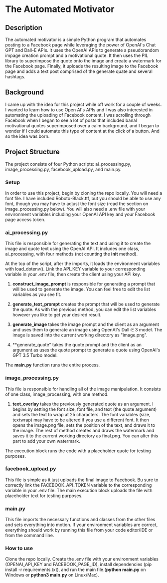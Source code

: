 # The Automated Motivator 

## Description
The automated motivator is a simple Python program that automates posting to a Facebook page while leveraging the power of OpenAI's Chat GPT and Dall-E APIs.
It uses the OpenAI APIs to generate a pseudorandom impage creation prompt and a motivational quote. It then uses the PIL library to superimpose the quote onto 
the image and create a watermark for the Facebook page. Finally, it uploads the resulting image to the Facebook page and adds a text post comprised of the 
generate quate and several hashtags.

## Background

I came up with the idea for this project while off work for a couple of weeks. I wanted to learn how to use Open AI's APIs and I was also interested in 
automating the uploading of Facebook content. I was scrolling through Facebook when I began to see a lot of posts that included banal motivational quotes 
superimposed over a calm background, and I began to wonder if I could automate this type of content at the click of a button. And so the idea was born.

## Project Structure

The project consists of four Python scripts: ai_processing.py, image_processing.py, facebook_upload.py, and main.py.

### Setup

In order to use this project, begin by cloning the repo locally. You will need a font file. I have included Roboto-Black.ttf, but you should be able to use any font, though you may have to adjust the font size (read the section on image_processing.py below). You will also need a .env file with your environment variables including your OpenAI API key and your Facebook page access token.

### ai_processing.py

This file is responsible for generating the text and using it to create the image and quote text using the OpenAI API. It includes one class, ai_processing, with four methods (not counting the __init__ method).

At the top of the script, after the imports, it loads the environment variables with load_dotenv(). Link the API_KEY variable to your corresponding variable in your .env file, then create the client using your API key.

1. **construct_image_prompt** is responsible for generating a prompt that will be used to generate the image. You can feel free to edit the list variables as you see fit.

2. **generate_text_prompt** creates the prompt that will be used to generate the quote. As with the previous method, you can edit the list variables however you like to get your desired result.

3. **generate_image** takes the image prompt and the client as an argument and uses them to generate an image using OpenAI's Dall-E 3 model. The image is saved into the current working directory as "image.png".

4. **generate_quote" takes the quote prompt and the client as an argument as uses the quote prompt to generate a quote using OpenAI's GPT 3.5 Turbo model.

The **main.py** function runs the entire process.

### image_processing.py

This file is responsible for handling all of the image manipulation. It consists of one class, image_processing, with one method.

1. **text_overlay** takes the previously generated quote as an argument. I begins by setting the font size, font file, and text (the quote argument) and sets the text to wrap at 25 characters. The font variables (size, textwrap) may have to be altered if you use a different font. It then opens the image.png file, sets the position of the text, and draws it to the image. The rest of method creates and draws the watermark and saves it to the current working directory as final.png. You can alter this part to add your own watermark.

The execution block runs the code with a placeholder quote for testing purposes.

### facebook_upload.py 

This file is simple as it just uploads the final image to Facebook. Bu sure to correctly link the FACEBOOK_API_TOKEN variable to the corresponding variable in your .env file. The main execution block uploads the file with placeholder text for testing purposes.

### main.py

This file imports the necessary functions and classes from the other files and sets everything into motion. If your environment variables are correct, everything should work by running this file from your code editor/IDE or from the command line.

### How to use

Clone the repo locally. Create the .env file with your environment variables (OPENAI_API_KEY and FACEBOOK_PAGE_ID), install dependencies (pip install -r requirements.txt), and run the main file.(**python main.py** on Windows or **python3 main.py** on Linux/Mac).
